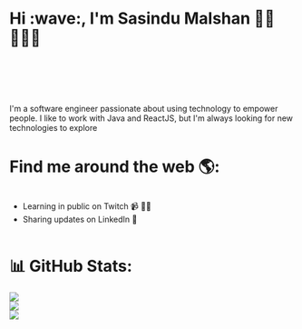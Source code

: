 <h1>Hi :wave:, I'm Sasindu Malshan 👋🏾 👩🏾‍💻</h1>
 <h1> </h1> 
    <img style="margin-top: 20;" src="https://github.com/sasindumalshan/sasindumalshan/assets/109432637/042b67e8-80c5-4cc1-b9e0-be7eaa037b2e" alt="">
    <h1> </h1> 
    <p style="margin-top: 40;">I'm a software engineer passionate about using technology to empower people. I like to work with Java and ReactJS, but I'm always looking for new technologies to explore</p>
    <h1>Find me around the web 🌎:</h1>
    <div  style="display: flex; flex-wrap:wrap;">
        <div>
            <ul>
                <li> Learning in public on Twitch 📹 ✍🏾</li>
                <li> Sharing updates on LinkedIn 💼</li>
            </ul>
        </div>
    </div>

<h1>📊 GitHub Stats:</h1>

![](https://github-readme-stats.vercel.app/api?username=sasindumalshan&theme=dark&hide_border=false&include_all_commits=true&count_private=true)<br/>
![](https://github-readme-streak-stats.herokuapp.com/?user=sasindumalshan&theme=dark&hide_border=false)<br/>
![](https://github-readme-stats.vercel.app/api/top-langs/?username=sasindumalshan&theme=dark&hide_border=false&include_all_commits=true&count_private=true&layout=compact)
